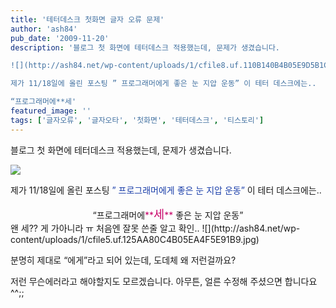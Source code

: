 ```yaml
---
title: '테터데스크 첫화면 글자 오류 문제'
author: 'ash84'
pub_date: '2009-11-20'
description: '블로그 첫 화면에 테터데스크 적용했는데, 문제가 생겼습니다.

![](http://ash84.net/wp-content/uploads/1/cfile8.uf.110B140B4B05E9D5B1C9FE.jpg)

제가 11/18일에 올린 포스팅 ” 프로그래머에게 좋은 눈 지압 운동” 이 테터 데스크에는..

“프로그래머에**세'
featured_image: ''
tags: ['글자오류', '글자오타', '첫화면', '테터데스크', '티스토리']
---
```



 블로그 첫 화면에 테터데스크 적용했는데, 문제가 생겼습니다.

![](http://ash84.net/wp-content/uploads/1/cfile8.uf.110B140B4B05E9D5B1C9FE.jpg)

제가 11/18일에 올린 포스팅 <font color="#193da9">” 프로그래머에게 좋은 눈 지압 운동”</font> 이 테터 데스크에는..

<div style="TEXT-ALIGN: center">“프로그래머에<font color="#c8056a">**<span style="FONT-SIZE: 14pt">세</span>**</font> 좋은 눈 지압 운동”  
</div>  
<div>  
 왠 세?? 게 가아니라 ㅠ 처음엔 잘못 쓴줄 알고 확인.. ![](http://ash84.net/wp-content/uploads/1/cfile5.uf.125AA80C4B05EA4F5E91B9.jpg)

분명히 제대로 “에게”라고 되어 있는데, 도데체 왜 저런걸까요?

저런 무슨에러라고 해야할지도 모르겠습니다. 아무튼, 얼른 수정해 주셨으면 합니다요^^;;

</div>

